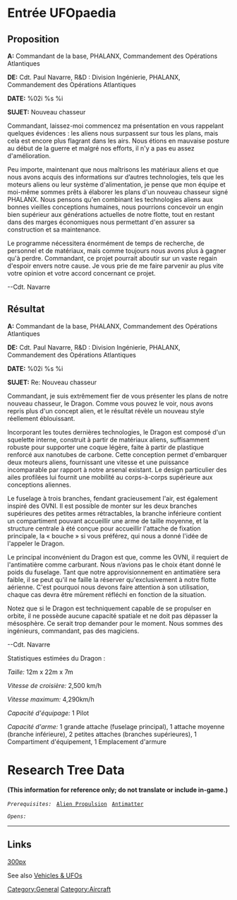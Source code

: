 # Entrée UFOpaedia

## Proposition

**A:** Commandant de la base, PHALANX, Commandement des Opérations
Atlantiques

**DE:** Cdt. Paul Navarre, R&D : Division Ingénierie, PHALANX,
Commandement des Opérations Atlantiques

**DATE:** %02i %s %i

**SUJET:** Nouveau chasseur

Commandant, laissez-moi commencez ma présentation en vous rappelant
quelques évidences : les aliens nous surpassent sur tous les plans, mais
cela est encore plus flagrant dans les airs. Nous étions en mauvaise
posture au début de la guerre et malgré nos efforts, il n'y a pas eu
assez d'amélioration.

Peu importe, maintenant que nous maîtrisons les matériaux aliens et que
nous avons acquis des informations sur d’autres technologies, tels que
les moteurs aliens ou leur système d'alimentation, je pense que mon
équipe et moi-même sommes prêts à élaborer les plans d'un nouveau
chasseur signé PHALANX. Nous pensons qu'en combinant les technologies
aliens aux bonnes vieilles conceptions humaines, nous pourrions
concevoir un engin bien supérieur aux générations actuelles de notre
flotte, tout en restant dans des marges économiques nous permettant d'en
assurer sa construction et sa maintenance.

Le programme nécessitera énormément de temps de recherche, de personnel
et de matériaux, mais comme toujours nous avons plus à gagner qu'à
perdre. Commandant, ce projet pourrait aboutir sur un vaste regain
d'espoir envers notre cause. Je vous prie de me faire parvenir au plus
vite votre opinion et votre accord concernant ce projet.

--Cdt. Navarre

## Résultat

**A:** Commandant de la base, PHALANX, Commandement des Opérations
Atlantiques

**DE:** Cdt. Paul Navarre, R&D : Division Ingénierie, PHALANX,
Commandement des Opérations Atlantiques

**DATE:** %02i %s %i

**SUJET:** Re: Nouveau chasseur

Commandant, je suis extrêmement fier de vous présenter les plans de
notre nouveau chasseur, le Dragon. Comme vous pouvez le voir, nous avons
repris plus d'un concept alien, et le résultat révèle un nouveau style
réellement éblouissant.

Incorporant les toutes dernières technologies, le Dragon est composé
d'un squelette interne, construit à partir de matériaux aliens,
suffisamment robuste pour supporter une coque légère, faite à partir de
plastique renforcé aux nanotubes de carbone. Cette conception permet
d'embarquer deux moteurs aliens, fournissant une vitesse et une
puissance incomparable par rapport à notre arsenal existant. Le design
particulier des ailes profilées lui fournit une mobilité au
corps-à-corps supérieure aux conceptions aliennes.

Le fuselage à trois branches, fendant gracieusement l'air, est également
inspiré des OVNI. Il est possible de monter sur les deux branches
supérieures des petites armes rétractables, la branche inférieure
contient un compartiment pouvant accueillir une arme de taille moyenne,
et la structure centrale à été conçue pour accueillir l'attache de
fixation principale, la « bouche » si vous préférez, qui nous a donné
l'idée de l'appeler le Dragon.

Le principal inconvénient du Dragon est que, comme les OVNI, il requiert
de l'antimatière comme carburant. Nous n’avions pas le choix étant donné
le poids du fuselage. Tant que notre approvisionnement en antimatière
sera faible, il se peut qu'il ne faille la réserver qu'exclusivement à
notre flotte aérienne. C'est pourquoi nous devons faire attention à son
utilisation, chaque cas devra être mûrement réfléchi en fonction de la
situation.

Notez que si le Dragon est techniquement capable de se propulser en
orbite, il ne possède aucune capacité spatiale et ne doit pas dépasser
la mésosphère. Ce serait trop demander pour le moment. Nous sommes des
ingénieurs, commandant, pas des magiciens.

--Cdt. Navarre

Statistiques estimées du Dragon :

*Taille:* 12m x 22m x 7m

*Vitesse de croisière:* 2,500 km/h

*Vitesse maximum:* 4,290km/h

*Capacité d'équipage:* 1 Pilot

*Capacité d'arme:* 1 grande attache (fuselage principal), 1 attache
moyenne (branche inférieure), 2 petites attaches (branches supérieures),
1 Compartiment d'équipement, 1 Emplacement d'armure

# Research Tree Data

**(This information for reference only; do not translate or include
in-game.)**

*`Prerequisites:`*
` `[`Alien Propulsion`](Research/Alien_Propulsion "wikilink")
` `[`Antimatter`](Research/Antimatter "wikilink")

*`Opens:`*

------------------------------------------------------------------------

## Links

[300px](image:inter_dragon.jpg "wikilink")

See also [Vehicles & UFOs](Vehicles_&_UFOs "wikilink")

[Category:General](Category:General "wikilink")
[Category:Aircraft](Category:Aircraft "wikilink")